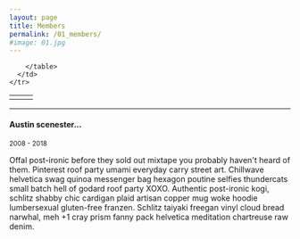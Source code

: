 ```yaml
---
layout: page
title: Members
permalink: /01_members/
#image: 01.jpg
---
```


<div>
<table class="prof" border="0" cellspacing="0" cellpadding="0">
  <tbody>
    <tr>
      <td class="photo" style="width: 5px; height:5px;><br>
        ![iot]({{site.baseurl}}/images/iot.jpg){: width="100%" height="100%"}
      </td>
       <td class="info" style="width: 5px; height:5px;><br>
        <table class="personal_info" border="0" cellspacing="0" cellpadding="0">
          <tr> </tr>
          
        </table>
      </td>
    </tr>
    
  </tbody>
  
</table>
  
  
  
</div>





***

#### Austin scenester...
<small>2008 - 2018</small>

Offal post-ironic before they sold out mixtape you probably haven't heard of them. Pinterest roof party umami everyday carry street art. Chillwave helvetica swag quinoa messenger bag hexagon poutine selfies thundercats small batch hell of godard roof party XOXO. Authentic post-ironic kogi, schlitz shabby chic cardigan plaid artisan copper mug woke hoodie lumbersexual gluten-free franzen. Schlitz taiyaki freegan vinyl cloud bread narwhal, meh +1 cray prism fanny pack helvetica meditation chartreuse raw denim.

